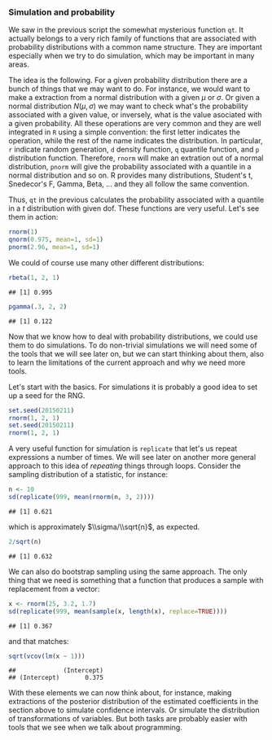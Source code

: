 ### Simulation and probability

We saw in the previous script the somewhat mysterious function `qt`. It actually belongs to a very rich family of functions that are associated with probability distributions with a common name structure. They are important especially when we try to do simulation, which may be important in many areas.

The idea is the following. For a given probability distribution there are a bunch of things that we may want to do. For instance, we would want to make a extraction from a normal distribution with a given *μ* or *σ*. Or given a normal distribution *N*(*μ*, *σ*) we may want to check what's the probability associated with a given value, or inversely, what is the value asociated with a given probability. All these operations are very common and they are well integrated in `R` using a simple convention: the first letter indicates the operation, while the rest of the name indicates the distribution. In particular, `r` indicate random generation, `d` density function, `q` quantile function, and `p` distribution function. Therefore, `rnorm` will make an extration out of a normal distribution, `pnorm` will give the probability associated with a quantile in a normal distribution and so on. R provides many distributions, Student's t, Snedecor's F, Gamma, Beta, ... and they all follow the same convention.

Thus, `qt` in the previous calculates the probability associated with a quantile in a *t* distribution with given dof. These functions are very useful. Let's see them in action:

``` r
rnorm(1)
qnorm(0.975, mean=1, sd=1)
pnorm(2.96, mean=1, sd=1)
```

We could of course use many other different distributions:

``` r
rbeta(1, 2, 1)
```

    ## [1] 0.995

``` r
pgamma(.3, 2, 2)
```

    ## [1] 0.122

Now that we know how to deal with probability distributions, we could use them to do simulations. To do non-trivial simulations we will need some of the tools that we will see later on, but we can start thinking about them, also to learn the limitations of the current approach and why we need more tools.

Let's start with the basics. For simulations it is probably a good idea to set up a seed for the RNG.

``` r
set.seed(20150211)
rnorm(1, 2, 1)
set.seed(20150211)
rnorm(1, 2, 1) 
```

A very useful function for simulation is `replicate` that let's us repeat expressions a number of times. We will see later on another more general approach to this idea of *repeating* things through loops. Consider the sampling distribution of a statistic, for instance:

``` r
n <- 10
sd(replicate(999, mean(rnorm(n, 3, 2))))
```

    ## [1] 0.621

which is approximately $\\sigma/\\sqrt{n}$, as expected.

``` r
2/sqrt(n)
```

    ## [1] 0.632

We can also do bootstrap sampling using the same approach. The only thing that we need is something that a function that produces a sample with replacement from a vector:

``` r
x <- rnorm(25, 3.2, 1.7)
sd(replicate(999, mean(sample(x, length(x), replace=TRUE))))
```

    ## [1] 0.367

and that matches:

``` r
sqrt(vcov(lm(x ~ 1)))
```

    ##             (Intercept)
    ## (Intercept)       0.375

With these elements we can now think about, for instance, making extractions of the posterior distribution of the estimated coefficients in the section above to simulate confidence intervals. Or simulate the distribution of transformations of variables. But both tasks are probably easier with tools that we see when we talk about programming.
